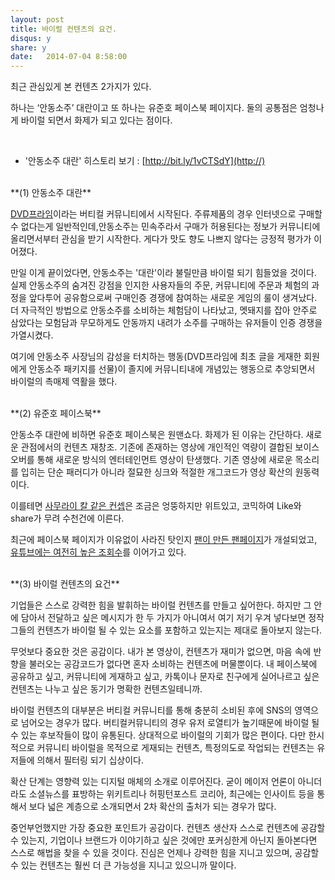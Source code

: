 ```yaml
---
layout: post
title: 바이럴 컨텐츠의 요건.
disqus: y
share: y
date:   2014-07-04 8:58:00
---
```


최근 관심있게 본 컨텐츠 2가지가 있다. 

하나는 ‘안동소주’ 대란이고 또 하나는 유준호 페이스북 페이지다. 
둘의 공통점은 엄청나게 바이럴 되면서 화제가 되고 있다는 점이다.

<br> 

* '안동소주 대란' 히스토리 보기 : [http://bit.ly/1vCTSdY](http://)

<br>
**(1) 안동소주 대란**

[DVD프라임](http://dvdprime.donga.com)이라는 버티컬 커뮤니티에서 시작된다. 주류제품의 경우 인터넷으로 구매할 수 없다는게 일반적인데,안동소주는 민속주라서 구매가 허용된다는 정보가 커뮤니티에 올리면서부터 관심을 받기 시작한다. 게다가 맛도 향도 나쁘지 않다는 긍정적 평가가 이어졌다. 

만일 이게 끝이었다면, 안동소주는 '대란'이라 불릴만큼 바이럴 되기 힘들었을 것이다. 실제 안동소주의 숨겨진 강점을 인지한 사용자들의 주문, 커뮤니티에 주문과 체험의 과정을 앞다투어 공유함으로써 구매인증 경쟁에 참여하는 새로운 게임의 룰이 생겨났다. 더 자극적인 방법으로 안동소주를 소비하는 체험담이 나타났고, 멧돼지를 잡아 안주로 삼았다는 모험담과 무모하게도 안동까지 내려가 소주를 구매하는 유저들이 인증 경쟁을 가열시켰다.  

여기에 안동소주 사장님의 감성을 터치하는 행동(DVD프라임에 최초 글을 게재한 회원에게 안동소주 패키지를 선물)이 졸지에 커뮤니티내에 개념있는 행동으로 추앙되면서 바이럴의 촉매제 역활을 했다. 


<br>
**(2) 유준호 페이스북**

안동소주 대란에 비하면 유준호 페이스북은 원맨쇼다. 화제가 된 이유는 간단하다. 새로운 관점에서의 컨텐츠 재창조. 기존에 존재하는 영상에 개인적인 역량이 결합된 보이스오버를 통해 새로운 방식의 엔터테인먼트 영상이 탄생했다. 기존 영상에 새로운 목소리를 입히는 단순 패러디가 아니라 절묘한 싱크와 적절한 개그코드가 영상 확산의 원동력이다.  

이를테면 [사무라이 칼 같은 컨셉](http://www.youtube.com/watch?v=GtWMHdE0WYk)은 조금은 엉뚱하지만 위트있고, 코믹하여 Like와 share가 무려 수천건에 이른다. 

최근에 페이스북 페이지가 이유없이 사라진 탓인지 [팬이 만든 팬페이지](http://on.fb.me/1q0Jnjg)가 개설되었고, [유튜브에는 여전히 높은 조회수](http://www.youtube.com/user/nutellavoice)를 이어가고 있다. 

<br>
**(3) 바이럴 컨텐츠의 요건**

기업들은 스스로 강력한 힘을 발휘하는 바이럴 컨텐츠를 만들고 싶어한다. 하지만 그 안에 담아서 전달하고 싶은 메시지가 한 두 가지가 아니여서 여기 저기 우겨 넣다보면 정작 그들의 컨텐츠가 바이럴 될 수 있는 요소를 포함하고 있는지는 제대로 돌아보지 않는다. 

무엇보다 중요한 것은 공감이다. 내가 본 영상이, 컨텐츠가 재미가 없으면, 마음 속에 반향을 불러오는 공감코드가 없다면 혼자 소비하는 컨텐츠에 머물뿐이다. 내 페이스북에 공유하고 싶고, 커뮤니티에 게재하고 싶고, 카톡이나 문자로 친구에게 실어나르고 싶은 컨텐츠는 나누고 싶은 동기가 명확한 컨텐츠일테니까. 

바이럴 컨텐츠의 대부분은 버티컬 커뮤니티를 통해 충분히 소비된 후에 SNS의 영역으로 넘어오는 경우가 많다. 버티컬커뮤니티의 경우 유저 로열티가 높기때문에 바이럴 될 수 있는 후보작들이 많이 유통된다. 상대적으로 바이럴의 기회가 많은 편이다. 다만 한시적으로 커뮤니티 바이럴을 목적으로 게재되는 컨텐츠, 특정의도로 작업되는 컨텐츠는 유저들에 의해서 필터링 되기 십상이다. 

확산 단계는 영향력 있는 디지털 매체의 소개로 이루어진다. 굳이 메이저 언론이 아니더라도 소셜뉴스를 표방하는 위키트리나 허핑턴포스트 코리아, 최근에는 인사이트 등을 통해서 보다 넓은 계층으로 소개되면서 2차 확산의 출처가 되는 경우가 많다. 

중언부언했지만 가장 중요한 포인트가 공감이다. 컨텐츠 생산자 스스로 컨텐츠에 공감할 수 있는지, 기업이나 브랜드가 이야기하고 싶은 것에만 포커싱한게 아닌지 돌아본다면 스스로 해법을 찾을 수 있을 것이다. 진심은 언제나 강력한 힘을 지니고 있으며, 공감할 수 있는 컨텐츠는 훨씬 더 큰 가능성을 지니고 있으니까 말이다. 